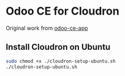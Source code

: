 # Odoo CE for Cloudron
Original work from [odoo-ce-app](https://git.cloudron.io/altsyst/odoo-ce-app)

## Install Cloudron on Ubuntu
```bash
sudo chmod +x ./cloudron-setup-ubuntu.sh
./cloudron-setup-ubuntu.sh
```
